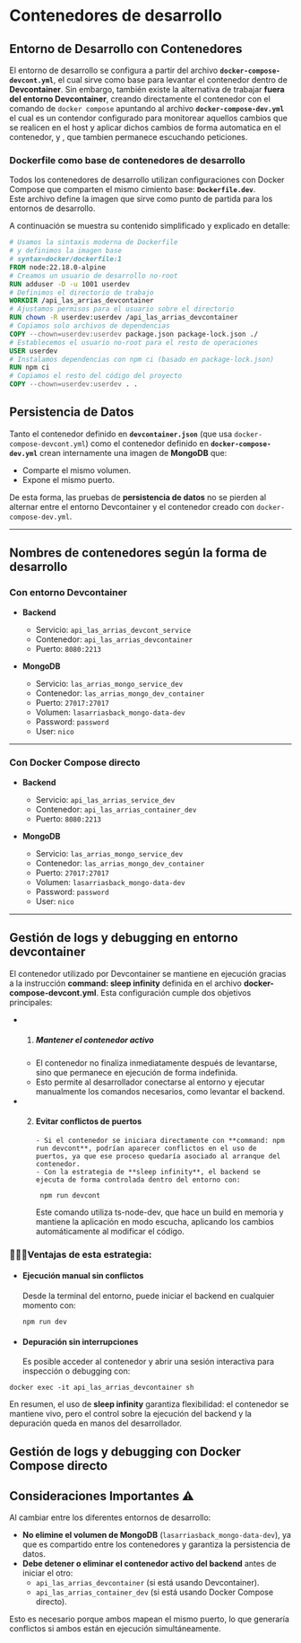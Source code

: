 # Contenedores de desarrollo

## Entorno de Desarrollo con Contenedores

El entorno de desarrollo se configura a partir del archivo **`docker-compose-devcont.yml`**, el cual sirve como base para levantar el contenedor dentro de **Devcontainer**.
Sin embargo, también existe la alternativa de trabajar **fuera del entorno Devcontainer**, creando directamente el contenedor con el comando de `docker compose` apuntando al archivo **`docker-compose-dev.yml`** el cual es un contendor configurado para monitorear aquellos cambios que se
realicen en el host y aplicar dichos cambios de forma automatica en el contenedor, y , que tambien permanece escuchando peticiones.

### Dockerfile como base de contenedores de desarrollo

Todos los contenedores de desarrollo utilizan configuraciones con Docker Compose que comparten el mismo cimiento base: **`Dockerfile.dev`**.  
Este archivo define la imagen que sirve como punto de partida para los entornos de desarrollo.

A continuación se muestra su contenido simplificado y explicado en detalle:

```dockerfile
# Usamos la sintaxis moderna de Dockerfile
# y definimos la imagen base
# syntax=docker/dockerfile:1
FROM node:22.18.0-alpine
# Creamos un usuario de desarrollo no-root
RUN adduser -D -u 1001 userdev
# Definimos el directorio de trabajo
WORKDIR /api_las_arrias_devcontainer
# Ajustamos permisos para el usuario sobre el directorio
RUN chown -R userdev:userdev /api_las_arrias_devcontainer
# Copiamos solo archivos de dependencias
COPY --chown=userdev:userdev package.json package-lock.json ./
# Establecemos el usuario no-root para el resto de operaciones
USER userdev
# Instalamos dependencias con npm ci (basado en package-lock.json)
RUN npm ci
# Copiamos el resto del código del proyecto
COPY --chown=userdev:userdev . .
```

## Persistencia de Datos

Tanto el contenedor definido en **`devcontainer.json`** (que usa `docker-compose-devcont.yml`) como el contenedor definido en **`docker-compose-dev.yml`** crean internamente una imagen de **MongoDB** que:

- Comparte el mismo volumen.
- Expone el mismo puerto.

De esta forma, las pruebas de **persistencia de datos** no se pierden al alternar entre el entorno Devcontainer y el contenedor creado con `docker-compose-dev.yml`.

---

## Nombres de contenedores según la forma de desarrollo

### Con entorno Devcontainer

- **Backend**

  - Servicio: `api_las_arrias_devcont_service`
  - Contenedor: `api_las_arrias_devcontainer`
  - Puerto: `8080:2213`

- **MongoDB**
  - Servicio: `las_arrias_mongo_service_dev`
  - Contenedor: `las_arrias_mongo_dev_container`
  - Puerto: `27017:27017`
  - Volumen: `lasarriasback_mongo-data-dev`
  - Password: `password`
  - User: `nico`

---

### Con Docker Compose directo

- **Backend**

  - Servicio: `api_las_arrias_service_dev`
  - Contenedor: `api_las_arrias_container_dev`
  - Puerto: `8080:2213`

- **MongoDB**
  - Servicio: `las_arrias_mongo_service_dev`
  - Contenedor: `las_arrias_mongo_dev_container`
  - Puerto: `27017:27017`
  - Volumen: `lasarriasback_mongo-data-dev`
  - Password: `password`
  - User: `nico`

---

## Gestión de logs y debugging en entorno devcontainer

El contenedor utilizado por Devcontainer se mantiene en ejecución gracias a la instrucción **command: sleep infinity** definida en el archivo **docker-compose-devcont.yml**.
Esta configuración cumple dos objetivos principales:

- 1. ##### Mantener el contenedor activo
  - El contenedor no finaliza inmediatamente después de levantarse, sino que permanece en ejecución de forma indefinida.
  - Esto permite al desarrollador conectarse al entorno y ejecutar manualmente los comandos necesarios, como levantar el backend.
- 2.  #### Evitar conflictos de puertos
          - Si el contenedor se iniciara directamente con **command: npm run devcont**, podrían aparecer conflictos en el uso de puertos, ya que ese proceso quedaría asociado al arranque del contenedor.
          - Con la estrategia de **sleep infinity**, el backend se ejecuta de forma controlada dentro del entorno con:
      ```
       npm run devcont
      ```
      Este comando utiliza ts-node-dev, que hace un build en memoria y mantiene la aplicación en modo escucha, aplicando los cambios automáticamente al modificar el código.

### 👨🏻‍💻Ventajas de esta estrategia:

- #### Ejecución manual sin conflictos

  Desde la terminal del entorno, puede iniciar el backend en cualquier momento con:

  ```
  npm run dev
  ```

- #### Depuración sin interrupciones
  Es posible acceder al contenedor y abrir una sesión interactiva para inspección o debugging con:

```
docker exec -it api_las_arrias_devcontainer sh
```

En resumen, el uso de **sleep infinity** garantiza flexibilidad: el contenedor se mantiene vivo, pero el control sobre la ejecución del backend y la depuración queda en manos del desarrollador.

## Gestión de logs y debugging con Docker Compose directo

## Consideraciones Importantes ⚠️

Al cambiar entre los diferentes entornos de desarrollo:

- **No elimine el volumen de MongoDB** (`lasarriasback_mongo-data-dev`), ya que es compartido entre los contenedores y garantiza la persistencia de datos.
- **Debe detener o eliminar el contenedor activo del backend** antes de iniciar el otro:
  - `api_las_arrias_devcontainer` (si está usando Devcontainer).
  - `api_las_arrias_container_dev` (si está usando Docker Compose directo).

Esto es necesario porque ambos mapean el mismo puerto, lo que generaría conflictos si ambos están en ejecución simultáneamente.
